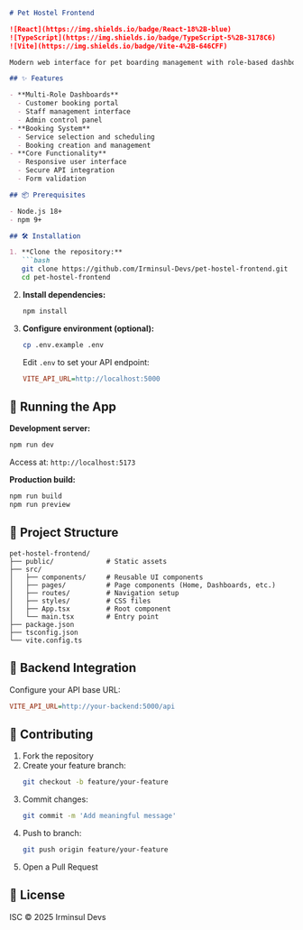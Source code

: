 ```markdown
# Pet Hostel Frontend

![React](https://img.shields.io/badge/React-18%2B-blue)
![TypeScript](https://img.shields.io/badge/TypeScript-5%2B-3178C6)
![Vite](https://img.shields.io/badge/Vite-4%2B-646CFF)

Modern web interface for pet boarding management with role-based dashboards.

## ✨ Features

- **Multi-Role Dashboards**
  - Customer booking portal
  - Staff management interface
  - Admin control panel
- **Booking System**
  - Service selection and scheduling
  - Booking creation and management
- **Core Functionality**
  - Responsive user interface
  - Secure API integration
  - Form validation

## 📦 Prerequisites

- Node.js 18+
- npm 9+

## 🛠️ Installation

1. **Clone the repository:**
   ```bash
   git clone https://github.com/Irminsul-Devs/pet-hostel-frontend.git
   cd pet-hostel-frontend
   ```

2. **Install dependencies:**
   ```bash
   npm install
   ```

3. **Configure environment (optional):**
   ```bash
   cp .env.example .env
   ```
   Edit `.env` to set your API endpoint:
   ```ini
   VITE_API_URL=http://localhost:5000
   ```

## 🚀 Running the App

**Development server:**
```bash
npm run dev
```
Access at: `http://localhost:5173`

**Production build:**
```bash
npm run build
npm run preview
```

## 📂 Project Structure

```
pet-hostel-frontend/
├── public/             # Static assets
├── src/
│   ├── components/     # Reusable UI components
│   ├── pages/          # Page components (Home, Dashboards, etc.)
│   ├── routes/         # Navigation setup
│   ├── styles/         # CSS files
│   ├── App.tsx         # Root component
│   └── main.tsx        # Entry point
├── package.json
├── tsconfig.json
└── vite.config.ts
```

## 🔌 Backend Integration

Configure your API base URL:
```ini
VITE_API_URL=http://your-backend:5000/api
```

## 🤝 Contributing

1. Fork the repository
2. Create your feature branch:
   ```bash
   git checkout -b feature/your-feature
   ```
3. Commit changes:
   ```bash
   git commit -m 'Add meaningful message'
   ```
4. Push to branch:
   ```bash
   git push origin feature/your-feature
   ```
5. Open a Pull Request

## 📜 License

ISC © 2025 Irminsul Devs
```